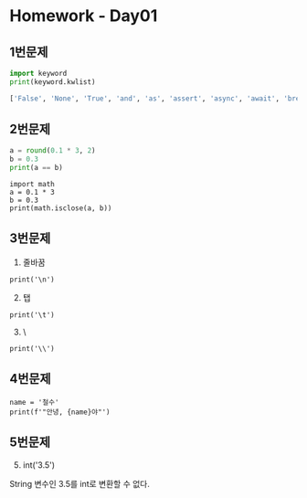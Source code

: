 # Homework - Day01



## 1번문제

```python
import keyword
print(keyword.kwlist)

['False', 'None', 'True', 'and', 'as', 'assert', 'async', 'await', 'break', 'class', 'continue', 'def', 'del', 'elif', 'else', 'except', 'finally', 'for', 'from', 'global', 'if', 'import', 'in', 'is', 'lambda', 'nonlocal', 'not', 'or', 'pass', 'raise', 'return', 'try', 'while', 'with', 'yield']
```



## 2번문제

```python
a = round(0.1 * 3, 2)
b = 0.3 
print(a == b)
```
```
import math
a = 0.1 * 3
b = 0.3 
print(math.isclose(a, b))
```



## 3번문제

1) 줄바꿈

```
print('\n')
```

2) 탭

```
print('\t')
```

3) \

```
print('\\')
```



## 4번문제

```
name = '철수'
print(f'"안녕, {name}야"')
```



## 5번문제

5) int('3.5')

String 변수인 3.5를 int로 변환할 수 없다.

